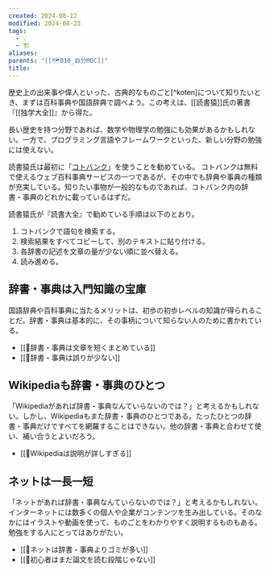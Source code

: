 ```yaml
---
created: 2024-08-12
modified: 2024-08-23
tags:
  - 💡
  - 🏗️
aliases: 
parents: "[[🗺️010_自分MOC]]"
title: 
---
```

歴史上の出来事や偉人といった、古典的なものごと[^koten]について知りたいとき、まずは百科事典や国語辞典で調べよう。この考えは、[[読書猿]]氏の著書『[[独学大全]]』から得た。

長い歴史を持つ分野であれば、数学や物理学の勉強にも効果があるかもしれない。一方で、プログラミング言語やフレームワークといった、新しい分野の勉強には使えない。

読書猿氏は最初に「[コトバンク](https://kotobank.jp/)」を使うことを勧めている。
コトバンクは無料で使えるウェブ百科事典サービスの一つであるが、その中でも辞典や事典の種類が充実している。知りたい事物が一般的なものであれば、コトバンク内の辞書・事典のどれかに載っているはずだ。

読書猿氏が『読書大全』で勧めている手順は以下のとおり。
1. コトバンクで語句を検索する。
2. 検索結果をすべてコピーして、別のテキストに貼り付ける。
3. 各辞書の記述を文章の量が少ない順に並べ替える。
4. 読み進める。

## 辞書・事典は入門知識の宝庫
国語辞典や百科事典に当たるメリットは、初歩の初歩レベルの知識が得られることだ。辞書・事典は基本的に、その事柄について知らない人のために書かれている。

- [[💭辞書・事典は文章を短くまとめている]]
- [[💭辞書・事典は誤りが少ない]]

## Wikipediaも辞書・事典のひとつ
「Wikipediaがあれば辞書・事典なんていらないのでは？」と考えるかもしれない。しかし、Wikipediaもまた辞書・事典のひとつである。たったひとつの辞書・事典だけですべてを網羅することはできない。他の辞書・事典と合わせて使い、補い合うとよいだろう。

- [[💭Wikipediaは説明が詳しすぎる]]

## ネットは一長一短
「ネットがあれば辞書・事典なんていらないのでは？」と考えるかもしれない。インターネットには数多くの個人や企業がコンテンツを生み出している。そのなかにはイラストや動画を使って、ものごとをわかりやすく説明するものもある。勉強をする人にとってはありがたい。

- [[💭ネットは辞書・事典よりゴミが多い]]
- [[💭初心者はまだ論文を読む段階じゃない]]